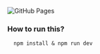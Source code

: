  ![GitHub Pages](https://github.com/devternity/registration/actions/workflows/pages-deploy.yml/badge.svg)

### How to run this?
```
  npm install & npm run dev
```
